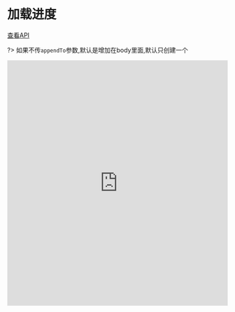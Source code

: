 # 加载进度

[查看API](http://www.easybui.com/demo/api/classes/bui.loading.html)

?> 如果不传`appendTo`参数,默认是增加在body里面,默认只创建一个

<iframe width="100%" height="560" src="http://www.easybui.com/demo/source.html?url=pages/ui_controls/bui.loading&code=full,result" allowfullscreen="allowfullscreen" frameborder="0"></iframe>
